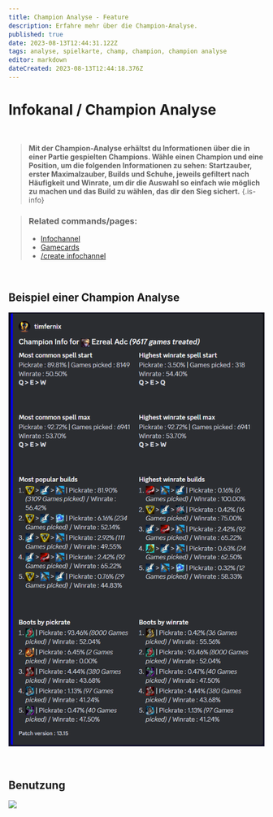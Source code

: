 ```yaml
---
title: Champion Analyse - Feature
description: Erfahre mehr über die Champion-Analyse.
published: true
date: 2023-08-13T12:44:31.122Z
tags: analyse, spielkarte, champ, champion, champion analyse
editor: markdown
dateCreated: 2023-08-13T12:44:18.376Z
---
```


# Infokanal / Champion Analyse

<br>

>**Mit der Champion-Analyse erhältst du Informationen über die in einer Partie gespielten Champions. Wähle einen Champion und eine Position, um die folgenden Informationen zu sehen: Startzauber, erster Maximalzauber, Builds und Schuhe, jeweils gefiltert nach Häufigkeit und Winrate, um dir die Auswahl so einfach wie möglich zu machen und das Build zu wählen, das dir den Sieg sichert.**
>{.is-info}

>### Related commands/pages:
>-   [Infochannel](/de/features/infoChannel/)
>-   [Gamecards](/de/features/gamecards/)
>-   [/create infochannel](/en/commands/create/infoChannel/)

<br>

## Beispiel einer Champion Analyse
![](/champion_analysis.png)

<br>

## Benutzung
![](/champion_analysis.gif)